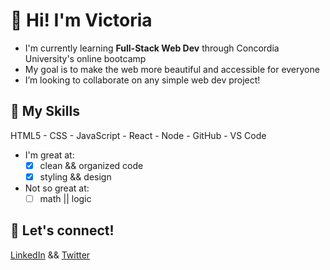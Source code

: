 # 👋 Hi! I'm Victoria

- I'm currently learning **Full-Stack Web Dev** through Concordia University's online bootcamp
- My goal is to make the web more beautiful and accessible for everyone
- I’m looking to collaborate on any simple web dev project!

## 💪 My Skills
HTML5 - CSS - JavaScript - React - Node - GitHub - VS Code
- I'm great at:
  - [x] clean && organized code
  - [x] styling && design
- Not so great at:
  - [ ] math || logic

## 🤟 Let's connect!
[LinkedIn](https://www.linkedin.com/in/victoria-peart/) && [Twitter](https://twitter.com/vikki_peart)
